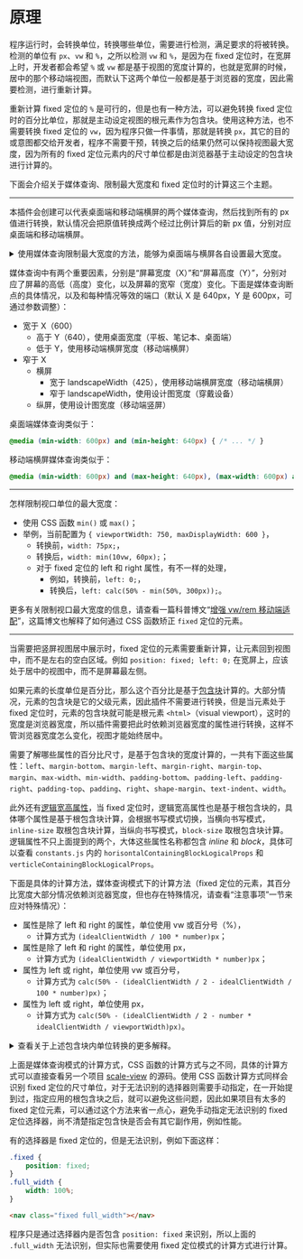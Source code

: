 # 原理

程序运行时，会转换单位，转换哪些单位，需要进行检测，满足要求的将被转换。检测的单位有 `px`、`vw` 和 `%`，之所以检测 `vw` 和 `%`，是因为在 fixed 定位时，在宽屏上时，开发者都会希望 `%` 或 `vw` 都是基于视图的宽度计算的，也就是宽屏的时候，居中的那个移动端视图，而默认下这两个单位一般都是基于浏览器的宽度，因此需要检测，进行重新计算。

重新计算 fixed 定位的 `%` 是可行的，但是也有一种方法，可以避免转换 fixed 定位时的百分比单位，那就是主动设定视图的根元素作为包含块。使用这种方法，也不需要转换 fixed 定位的 `vw`，因为程序只做一件事情，那就是转换 `px`，其它的目的或意图都交给开发者，程序不需要干预，转换之后的结果仍然可以保持视图最大宽度，因为所有的 fixed 定位元素内的尺寸单位都是由浏览器基于主动设定的包含块进行计算的。

下面会介绍关于媒体查询、限制最大宽度和 fixed 定位时的计算这三个主题。

---

本插件会创建可以代表桌面端和移动端横屏的两个媒体查询，然后找到所有的 px 值进行转换，默认情况会把原值转换成两个经过比例计算后的新 px 值，分别对应桌面端和移动端横屏。

<details>
<summary>
使用媒体查询限制最大宽度的方法，能够为桌面端与横屏各自设置最大宽度。
</summary>

您可以查看一个[在线范例](https://wswmsword.github.io/examples/mobile-forever/vanilla/)，通过旋转屏幕、改变窗口大小、在不同屏幕查看展示效果。范例顶部的文字会提示您，当前的视图是移动端竖屏（Portrait）、移动端横屏（Landscape）还是桌面端（Desktop）。

- 移动端竖屏，正常使用可伸缩（vw）的移动端竖屏视图；
- 移动端横屏，使用*居中的较小固定宽度*的移动端竖屏视图；
- 平板、笔记本、桌面端，使用*居中的较大固定宽度*的移动端竖屏视图；
- 穿戴设备，使用*可伸缩*（vw）的移动端竖屏视图。

下面的三张图是使用本插件生成媒体查询，移动端、移动端横屏和桌面端的展示效果：

<table>
	<tr>
		<td><img src="./images/portrait.png" alt="移动端的展示效果" /></td>
		<td><img src="./images/landscape.png" alt="移动端横屏的展示效果" /></td>
	</tr>
	<tr>
		<td colspan="2"><img src="./images/desktop.png" alt="桌面端的展示效果" /></td>
	</tr>
</table>

在“范例”一节查看，源码中提供了范例，用于在本地运行后验证演示效果，或者您也可以查看文档开头的在线范例。
</details>

媒体查询中有两个重要因素，分别是“屏幕宽度（X）”和“屏幕高度（Y）”，分别对应了屏幕的高低（高度）变化，以及屏幕的宽窄（宽度）变化。下面是媒体查询断点的具体情况，以及和每种情况等效的端口（默认 X 是 640px，Y 是 600px，可通过参数调整）：

- 宽于 X（600）
	- 高于 Y（640），使用桌面宽度（平板、笔记本、桌面端）
	- 低于 Y，使用移动端横屏宽度（移动端横屏）
- 窄于 X
	- 横屏
		- 宽于 landscapeWidth（425），使用移动端横屏宽度（移动端横屏）
		- 窄于 landscapeWidth，使用设计图宽度（穿戴设备）
	- 纵屏，使用设计图宽度（移动端竖屏）

桌面端媒体查询类似于：

```css
@media (min-width: 600px) and (min-height: 640px) { /* ... */ }
```

移动端横屏媒体查询类似于：

```css
@media (min-width: 600px) and (max-height: 640px), (max-width: 600px) and (min-width: 425px) and (orientation: landscape) { /* ... */ }
```

---

怎样限制视口单位的最大宽度：
- 使用 CSS 函数 `min()` 或 `max()`；
- 举例，当前配置为 `{ viewportWidth: 750, maxDisplayWidth: 600 }`，
	- 转换前，`width: 75px;`，
	- 转换后，`width: min(10vw, 60px);`；
	- 对于 fixed 定位的 left 和 right 属性，有不一样的处理，
		- 例如，转换前，`left: 0;`，
		- 转换后，`left: calc(50% - min(50%, 300px));`。

更多有关限制视口最大宽度的信息，请查看一篇科普博文“[增强 vw/rem 移动端适配](https://juejin.cn/post/7431558902171484211)”，这篇博文也解释了如何通过 CSS 函数矫正 `fixed` 定位的元素。

---

当需要把竖屏视图居中展示时，fixed 定位的元素需要重新计算，让元素回到视图中，而不是左右的空白区域。例如 `position: fixed; left: 0;` 在宽屏上，应该处于居中的视图中，而不是屏幕最左侧。

如果元素的长度单位是百分比，那么这个百分比是基于[包含块](https://developer.mozilla.org/zh-CN/docs/Web/CSS/Containing_block)计算的。大部分情况，元素的包含块是它的父级元素，因此插件不需要进行转换，但是当元素处于 fixed 定位时，元素的包含块就可能是根元素 `<html>`（visual viewport），这时的宽度是浏览器宽度，所以插件需要把此时依赖浏览器宽度的属性进行转换，这样不管浏览器宽度怎么变化，视图才能始终居中。

需要了解哪些属性的百分比尺寸，是基于包含块的宽度计算的，一共有下面这些属性：`left`、`margin-bottom`、`margin-left`、`margin-right`、`margin-top`、`margin`、`max-width`、`min-width`、`padding-bottom`、`padding-left`、`padding-right`、`padding-top`、`padding`、`right`、`shape-margin`、`text-indent`、`width`。

此外还有[逻辑宽高属性](https://developer.mozilla.org/zh-CN/docs/Web/CSS/CSS_logical_properties_and_values/Basic_concepts_of_logical_properties_and_values)，当 fixed 定位时，逻辑宽高属性也是基于根包含块的，具体哪个属性是基于根包含块计算，会根据书写模式切换，当横向书写模式，`inline-size` 取根包含块计算，当纵向书写模式，`block-size` 取根包含块计算。逻辑属性不只上面提到的两个，大体这些属性名称都包含 *inline* 和 *block*，具体可以查看 `constants.js` 内的 `horisontalContainingBlockLogicalProps` 和 `verticleContainingBlockLogicalProps`。

下面是具体的计算方法，媒体查询模式下的计算方法（fixed 定位的元素，其百分比宽度大部分情况依赖浏览器宽度，但也存在特殊情况，请查看“注意事项”一节来应对特殊情况）：
- 属性是除了 left 和 right 的属性，单位使用 vw 或百分号（%），
	- 计算方式为 `(idealClientWidth / 100 * number)px`；
- 属性是除了 left 和 right 的属性，单位使用 px，
	- 计算方式为 `(idealClientWidth / viewportWidth * number)px`；
- 属性为 left 或 right，单位使用 vw 或百分号，
	- 计算方式为 `calc(50% - (idealClientWidth / 2 - idealClientWidth / 100 * number)px)`；
- 属性为 left 或 right，单位使用 px，
	- 计算方式为 `calc(50% - (idealClientWidth / 2 - number * idealClientWidth / viewportWidth)px)`。

<details>
<summary>查看关于上述包含块内单位转换的更多解释。</summary>

- idealClientWidth（理想客户端宽度）是属性表中的 desktopWidth 或 landscapeWidth；
- viewportWidth 即属性表中的 viewportWidth；
- number 即属性值里的长度数字；
- 对于包含块，“未考虑的其它情况”请查看“注意事项”一节，例如 `position: fixed; left: 0;` 的另一种可能是使元素处于某祖先元素的最左侧，而不是根元素（浏览器窗口）最左侧；
- 对于包含块，会有 `position: fixed;` 和 `left: 0;` 不在同一选择器的情况，这种情况仍然需要计算 `left`，但默认由于未在同一选择器中检测到 `fixed`，因此不会重新计算，应对方法请查看“注意事项”一节；
- 包含块宽度影响的属性，请查看“其它”一节；
- 以上值的重新计算，目的是保证每个端口的视图完全一致。

</details>

上面是媒体查询模式的计算方式，CSS 函数的计算方式与之不同，具体的计算方式可以直接查看另一个项目 [scale-view](https://github.com/wswmsword/scale-view) 的源码。使用 CSS 函数计算方式同样会识别 fixed 定位的尺寸单位，对于无法识别的选择器则需要手动指定，在一开始提到过，指定应用的根包含块之后，就可以避免这些问题，因此如果项目有太多的 fixed 定位元素，可以通过这个方法来省一点心，避免手动指定无法识别的 fixed 定位选择器，尚不清楚指定包含快是否会有其它副作用，例如性能。

有的选择器是 fixed 定位的，但是无法识别，例如下面这样：

```css
.fixed {
	position: fixed;
}
.full_width {
	width: 100%;
}
```

```html
<nav class="fixed full_width"></nav>
```

程序只是通过选择器内是否包含 `position: fixed` 来识别，所以上面的 `.full_width` 无法识别，但实际也需要使用 fixed 定位模式的计算方式进行计算。